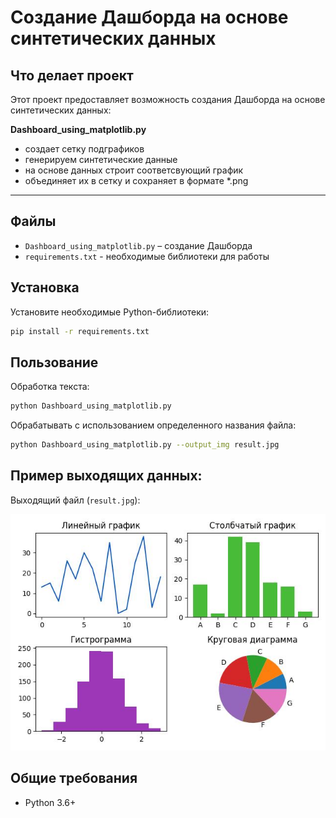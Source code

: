 # Создание Дашборда на основе синтетических данных

## Что делает проект
Этот проект предоставляет возможность создания Дашборда на основе синтетических данных: 

**Dashboard_using_matplotlib.py**
  - создает сетку подграфиков
  - генерируем синтетические данные
  - на основе данных строит соответсвующий график
  - объединяет их в сетку и сохраняет в формате *.png
---

## Файлы
- `Dashboard_using_matplotlib.py` – создание Дашборда
- `requirements.txt` - необходимые библиотеки для работы 

## Установка
Установите необходимые Python-библиотеки:  
```bash
pip install -r requirements.txt
```

## Пользование

Обработка текста:

```bash
python Dashboard_using_matplotlib.py
```

Обрабатывать с использованием определенного названия файла:
```bash
python Dashboard_using_matplotlib.py --output_img result.jpg
```

## Пример выходящих данных:


Выходящий файл (`result.jpg`):

<div align="center">
  <img src="https://github.com/GolomolzinDaniil/Dashboard_using_matplotlib/blob/main/images/example.jpg?raw=true" alt="Пример дашборда" width="600">
</div>

## Общие требования

- Python 3.6+
